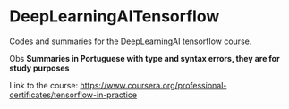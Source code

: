 # DeepLearningAITensorflow

Codes and summaries for the DeepLearningAI tensorflow course. 

Obs **Summaries in Portuguese with type and syntax errors, they are for study purposes**

Link to the course: https://www.coursera.org/professional-certificates/tensorflow-in-practice
